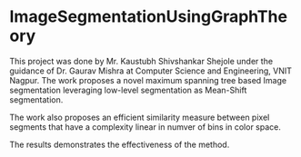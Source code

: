# ImageSegmentationUsingGraphTheory

This project was done by Mr. Kaustubh Shivshankar Shejole under the guidance of Dr. Gaurav Mishra at Computer Science and Engineering,
VNIT Nagpur. 
The work proposes a novel maximum spanning tree based Image segmentation leveraging low-level segmentation as Mean-Shift segmentation.

The work also proposes an efficient similarity measure between pixel segments that have a complexity linear in numver of bins in color space.

The results demonstrates the effectiveness of the method.
